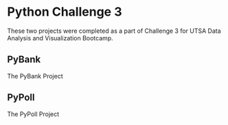 # Python Challenge 3

These two projects were completed as a part of Challenge 3 for UTSA Data Analysis and Visualization Bootcamp. 

## PyBank

The PyBank Project 


## PyPoll

The PyPoll Project

